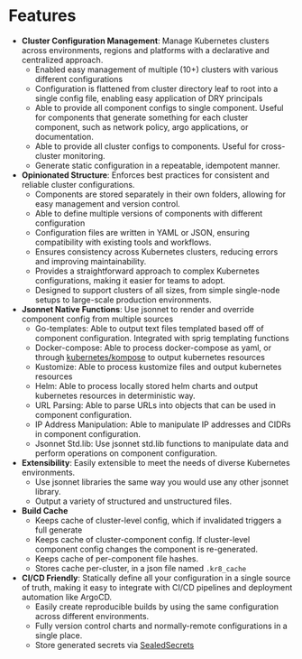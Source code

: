 # Features

* **Cluster Configuration Management**: Manage Kubernetes clusters across environments, regions and platforms with a declarative and centralized approach.
  * Enabled easy management of multiple (10+) clusters with various different configurations
  * Configuration is flattened from cluster directory leaf to root into a single config file, enabling easy application of DRY principals
  * Able to provide all component configs to single component.  Useful for components that generate something for each cluster component, such as network policy, argo applications, or documentation.
  * Able to provide all cluster configs to components.  Useful for cross-cluster monitoring.
  * Generate static configuration in a repeatable, idempotent manner.
* **Opinionated Structure**: Enforces best practices for consistent and reliable cluster configurations.
  * Components are stored separately in their own folders, allowing for easy management and version control.
  * Able to define multiple versions of components with different configuration
  * Configuration files are written in YAML or JSON, ensuring compatibility with existing tools and workflows.
  * Ensures consistency across Kubernetes clusters, reducing errors and improving maintainability.
  * Provides a straightforward approach to complex Kubernetes configurations, making it easier for teams to adopt.
  * Designed to support clusters of all sizes, from simple single-node setups to large-scale production environments.
* **Jsonnet Native Functions**: Use jsonnet to render and override component config from multiple sources
  * Go-templates: Able to output text files templated based off of component configuration.  Integrated with sprig templating functions
  * Docker-compose: Able to process docker-compose as yaml, or through [kubernetes/kompose]() to output kubernetes resources
  * Kustomize: Able to process kustomize files and output kubernetes resources
  * Helm: Able to process locally stored helm charts and output kubernetes resources in deterministic way.
  * URL Parsing: Able to parse URLs into objects that can be used in component configuration.
  * IP Address Manipulation: Able to manipulate IP addresses and CIDRs in component configuration.
  * Jsonnet Std.lib: Use jsonnet std.lib functions to manipulate data and perform operations on component configuration.
* **Extensibility**: Easily extensible to meet the needs of diverse Kubernetes environments.
  * Use jsonnet libraries the same way you would use any other jsonnet library.
  * Output a variety of structured and unstructured files.
* **Build Cache**
  * Keeps cache of cluster-level config, which if invalidated triggers a full generate
  * Keeps cache of cluster-component config. If cluster-level component config changes the component is re-generated.
  * Keeps cache of per-component file hashes.
  * Stores cache per-cluster, in a json file named `.kr8_cache`
* **CI/CD Friendly**: Statically define all your configuration in a single source of truth, making it easy to integrate with CI/CD pipelines and deployment automation like ArgoCD.
  * Easily create reproducible builds by using the same configuration across different environments.
  * Fully version control charts and normally-remote configurations in a single place.
  * Store generated secrets via [SealedSecrets](https://github.com/bitnami-labs/sealed-secrets)
